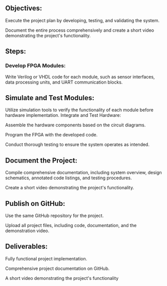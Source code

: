 ## Objectives:

Execute the project plan by developing, testing, and validating the system.​

Document the entire process comprehensively and create a short video demonstrating the project's functionality.​

## Steps:

### Develop FPGA Modules:

Write Verilog or VHDL code for each module, such as sensor interfaces, data processing units, and UART communication blocks.​

## Simulate and Test Modules:

Utilize simulation tools to verify the functionality of each module before hardware implementation.​
Integrate and Test Hardware:

Assemble the hardware components based on the circuit diagrams.​

Program the FPGA with the developed code.​

Conduct thorough testing to ensure the system operates as intended.​

## Document the Project:

Compile comprehensive documentation, including system overview, design schematics, annotated code listings, and testing procedures.​

Create a short video demonstrating the project's functionality.​

## Publish on GitHub:

Use the same GitHub repository for the project.​

Upload all project files, including code, documentation, and the demonstration video.​

## Deliverables:

Fully functional project implementation.​

Comprehensive project documentation on GitHub.​

A short video demonstrating the project's functionality
